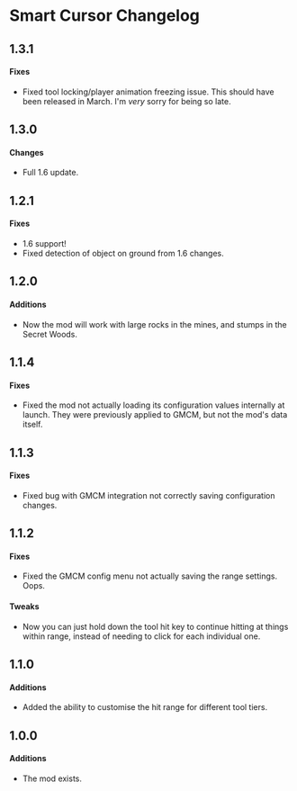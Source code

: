 ﻿# Smart Cursor Changelog

## 1.3.1
#### Fixes
* Fixed tool locking/player animation freezing issue. This should have been released in March. I'm *very* sorry for being so late.

## 1.3.0
#### Changes
* Full 1.6 update.

## 1.2.1
#### Fixes
* 1.6 support!
* Fixed detection of object on ground from 1.6 changes.

## 1.2.0
#### Additions
* Now the mod will work with large rocks in the mines, and stumps in the Secret Woods.

## 1.1.4
#### Fixes
* Fixed the mod not actually loading its configuration values internally at launch. They were previously applied to GMCM, but not the mod's data itself.

## 1.1.3
#### Fixes
* Fixed bug with GMCM integration not correctly saving configuration changes.

## 1.1.2
#### Fixes
* Fixed the GMCM config menu not actually saving the range settings. Oops.
#### Tweaks
* Now you can just hold down the tool hit key to continue hitting at things within range, instead of needing to click for each individual one.

## 1.1.0
#### Additions
* Added the ability to customise the hit range for different tool tiers.

## 1.0.0
#### Additions
* The mod exists.

